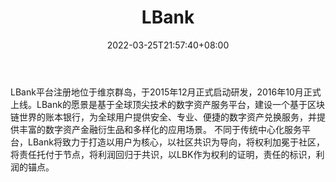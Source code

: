 ﻿---
weight: 
title: "LBank"
description: "LBank.info成立于2017年10月，主要面向全球用户提供安全、专业、便捷的数字资产兑换服务。"
date: 2022-03-25T21:57:40+08:00
lastmod: 2022-03-25T16:45:40+08:00
draft: false
authors: ["Metabd"]
featuredImage: "lbank.webp"
link: ""
tags: ["交易所","LBank"]
categories: ["navigation"]
navigation: ["交易所"]
lightgallery: true
toc: true
pinned: false
recommend: false
recommend1: false
---
LBank平台注册地位于维京群岛，于2015年12月正式启动研发，2016年10月正式上线。LBank的愿景是基于全球顶尖技术的数字资产服务平台，建设一个基于区块链世界的账本银行，为全球用户提供安全、专业、便捷的数字资产兑换服务，并提供丰富的数字资产金融衍生品和多样化的应用场景。
不同于传统中心化服务平台，LBank将致力于打造以用户为核心，以社区共识为导向，将权利加冕于社区，将责任托付于节点，将利润回归于共识，以LBK作为权利的证明，责任的标识，利润的锚点。
